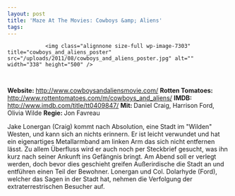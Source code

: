 ```yaml
---
layout: post
title: 'Maze At The Movies: Cowboys &amp; Aliens'
tags:
---
```



                <img class="alignnone size-full wp-image-7303" title="cowboys_and_aliens_poster" src="/uploads/2011/08/cowboys_and_aliens_poster.jpg" alt="" width="338" height="500" />
<img class="alignnone size-full wp-image-5898" title="movie_review_3stars" src="/uploads/2010/02/movie_review_3stars.png" alt="" width="75" height="15" />
<p><strong> Website: </strong><a href="http://www.cowboysandaliensmovie.com/"><a href="http://www.cowboysandaliensmovie.com/">http://www.cowboysandaliensmovie.com/</a></a>
<strong>Rotten Tomatoes: </strong><a href="http://www.rottentomatoes.com/m/cowboys_and_aliens/"><a href="http://www.rottentomatoes.com/m/cowboys_and_aliens/">http://www.rottentomatoes.com/m/cowboys_and_aliens/</a> </a>
<strong>IMDB: </strong><a href="http://www.imdb.com/title/tt0409847/"><a href="http://www.imdb.com/title/tt0409847/">http://www.imdb.com/title/tt0409847/</a></a>
<strong>Mit: </strong>Daniel Craig, Harrison Ford, Olivia Wilde
<strong>Regie: </strong>Jon Favreau</p>
<p>Jake Lonergan (Craig) kommt nach Absolution, eine Stadt im &quot;Wilden&quot; Westen, und kann sich an nichts erinnern. Er ist leicht verwundet und hat ein eigenartiges Metallarmband am linken Arm das sich nicht entfernen lässt. Zu allem Überfluss wird er auch noch per Steckbrief gesucht, was ihn kurz nach seiner Ankunft ins Gefängnis bringt. Am Abend soll er verlegt werden, doch bevor dies geschieht greifen Außerirdische die Stadt an und entführen einen Teil der Bewohner. Lonergan und Col. Dolarhyde (Ford), welcher das Sagen in der Stadt hat, nehmen die Verfolgung der extraterrestrischen Besucher auf.</p>
